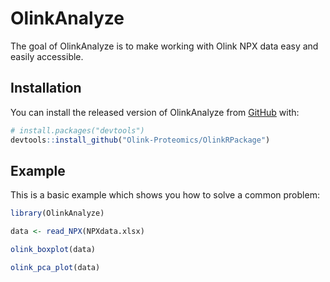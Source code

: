 
<!-- README.md is generated from README.Rmd. Please edit that file -->

# OlinkAnalyze

<!-- badges: start -->

<!-- badges: end -->

The goal of OlinkAnalyze is to make working with Olink NPX data easy and
easily accessible.

## Installation

You can install the released version of OlinkAnalyze from
[GitHub](https://github.com/) with:

``` r
# install.packages("devtools")
devtools::install_github("Olink-Proteomics/OlinkRPackage")
```

## Example

This is a basic example which shows you how to solve a common problem:

``` r
library(OlinkAnalyze)

data <- read_NPX(NPXdata.xlsx)

olink_boxplot(data)

olink_pca_plot(data)
```
